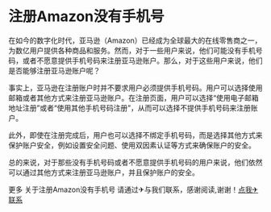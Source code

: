 # 注册Amazon没有手机号

在如今的数字化时代，亚马逊（Amazon）已经成为全球最大的在线零售商之一，为数亿用户提供各种商品和服务。然而，对于一些用户来说，他们可能没有手机号码，或者不愿意提供手机号码来注册亚马逊账户。那么，对于这些用户来说，他们是否能够注册亚马逊账户呢？

事实上，亚马逊在注册账户时并不要求用户必须提供手机号码。用户可以选择使用邮箱或者其他方式来注册亚马逊账户。在注册页面，用户可以选择“使用电子邮箱地址注册”或者“使用其他手机号码注册”，从而可以选择不提供手机号码来注册账户。

此外，即使在注册完成后，用户也可以选择不绑定手机号码，而是选择其他方式来保护账户安全，例如设置安全问题、使用双因素认证等方式来确保账户的安全。

总的来说，对于那些没有手机号码或者不愿意提供手机号码的用户来说，他们依然可以通过其他方式来注册亚马逊账户，并且保护账户的安全。

更多 关于注册Amazon没有手机号 请通过✈与我们联系，感谢阅读,谢谢！[点我✈联系](https://gg.k02.cc)